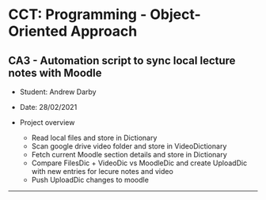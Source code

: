# CCT: Programming - Object-Oriented Approach 
## CA3 - Automation script to sync local lecture notes with Moodle

* Student: Andrew Darby
* Date:	28/02/2021

* Project overview
  * Read local files and store in Dictionary
  * Scan google drive video folder and store in VideoDictionary
  * Fetch current Moodle section details and store in Dictionary
  * Compare FilesDic + VideoDic vs MoodleDic and create UploadDic with new entries for lecure notes and video
  * Push UploadDic changes to moodle
  
---